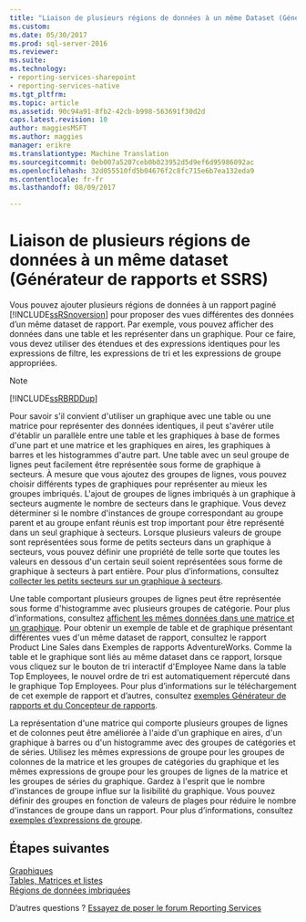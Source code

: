 ```yaml
---
title: "Liaison de plusieurs régions de données à un même Dataset (Générateur de rapports et SSRS) | Documents Microsoft"
ms.custom: 
ms.date: 05/30/2017
ms.prod: sql-server-2016
ms.reviewer: 
ms.suite: 
ms.technology:
- reporting-services-sharepoint
- reporting-services-native
ms.tgt_pltfrm: 
ms.topic: article
ms.assetid: 90c94a91-8fb2-42cb-b998-563691f30d2d
caps.latest.revision: 10
author: maggiesMSFT
ms.author: maggies
manager: erikre
ms.translationtype: Machine Translation
ms.sourcegitcommit: 0eb007a5207ceb0b023952d5d9ef6d95986092ac
ms.openlocfilehash: 32d055510fd5b04676f2c8fc715e6b7ea132eda9
ms.contentlocale: fr-fr
ms.lasthandoff: 08/09/2017

---
```


# <a name="linking-multiple-data-regions-to-the-same-dataset-report-builder-and-ssrs"></a>Liaison de plusieurs régions de données à un même dataset (Générateur de rapports et SSRS)

Vous pouvez ajouter plusieurs régions de données à un rapport paginé [!INCLUDE[ssRSnoversion](../../includes/ssrsnoversion-md.md)] pour proposer des vues différentes des données d’un même dataset de rapport. Par exemple, vous pouvez afficher des données dans une table et les représenter dans un graphique. Pour ce faire, vous devez utiliser des étendues et des expressions identiques pour les expressions de filtre, les expressions de tri et les expressions de groupe appropriées.  
  
> [!NOTE]  
>  [!INCLUDE[ssRBRDDup](../../includes/ssrbrddup-md.md)]  
  
 Pour savoir s'il convient d'utiliser un graphique avec une table ou une matrice pour représenter des données identiques, il peut s'avérer utile d'établir un parallèle entre une table et les graphiques à base de formes d'une part et une matrice et les graphiques en aires, les graphiques à barres et les histogrammes d'autre part. Une table avec un seul groupe de lignes peut facilement être représentée sous forme de graphique à secteurs. À mesure que vous ajoutez des groupes de lignes, vous pouvez choisir différents types de graphiques pour représenter au mieux les groupes imbriqués. L'ajout de groupes de lignes imbriqués à un graphique à secteurs augmente le nombre de secteurs dans le graphique. Vous devez déterminer si le nombre d'instances de groupe correspondant au groupe parent et au groupe enfant réunis est trop important pour être représenté dans un seul graphique à secteurs. Lorsque plusieurs valeurs de groupe sont représentées sous forme de petits secteurs dans un graphique à secteurs, vous pouvez définir une propriété de telle sorte que toutes les valeurs en dessous d'un certain seuil soient représentées sous forme de graphique à secteurs à part entière. Pour plus d’informations, consultez [collecter les petits secteurs sur un graphique à secteurs](../../reporting-services/report-design/collect-small-slices-on-a-pie-chart-report-builder-and-ssrs.md).  
  
 Une table comportant plusieurs groupes de lignes peut être représentée sous forme d'histogramme avec plusieurs groupes de catégorie. Pour plus d’informations, consultez [affichent les mêmes données dans une matrice et un graphique](../../reporting-services/report-design/display-the-same-data-on-a-matrix-and-a-chart-report-builder.md). Pour obtenir un exemple de table et de graphique présentant différentes vues d'un même dataset de rapport, consultez le rapport Product Line Sales dans Exemples de rapports AdventureWorks. Comme la table et le graphique sont liés au même dataset dans ce rapport, lorsque vous cliquez sur le bouton de tri interactif d'Employee Name dans la table Top Employees, le nouvel ordre de tri est automatiquement répercuté dans le graphique Top Employees. Pour plus d’informations sur le téléchargement de cet exemple de rapport et d’autres, consultez [exemples Générateur de rapports et du Concepteur de rapports](http://go.microsoft.com/fwlink/?LinkId=198283).  
  
 La représentation d'une matrice qui comporte plusieurs groupes de lignes et de colonnes peut être améliorée à l'aide d'un graphique en aires, d'un graphique à barres ou d'un histogramme avec des groupes de catégories et de séries. Utilisez les mêmes expressions de groupe pour les groupes de colonnes de la matrice et les groupes de catégories du graphique et les mêmes expressions de groupe pour les groupes de lignes de la matrice et les groupes de séries du graphique. Gardez à l'esprit que le nombre d'instances de groupe influe sur la lisibilité du graphique. Vous pouvez définir des groupes en fonction de valeurs de plages pour réduire le nombre d'instances de groupe dans un rapport. Pour plus d’informations, consultez [exemples d’expressions de groupe](../../reporting-services/report-design/group-expression-examples-report-builder-and-ssrs.md).  
  
## <a name="next-steps"></a>Étapes suivantes

[Graphiques](../../reporting-services/report-design/charts-report-builder-and-ssrs.md)   
[Tables, Matrices et listes](../../reporting-services/report-design/tables-matrices-and-lists-report-builder-and-ssrs.md)   
[Régions de données imbriquées](../../reporting-services/report-design/nested-data-regions-report-builder-and-ssrs.md)  

D’autres questions ? [Essayez de poser le forum Reporting Services](http://go.microsoft.com/fwlink/?LinkId=620231)
